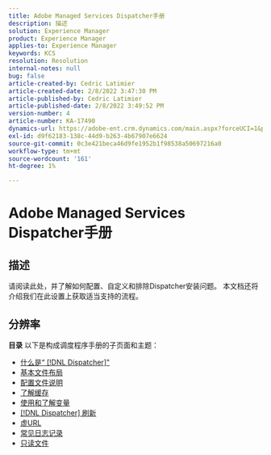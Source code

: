 ```yaml
---
title: Adobe Managed Services Dispatcher手册
description: 描述
solution: Experience Manager
product: Experience Manager
applies-to: Experience Manager
keywords: KCS
resolution: Resolution
internal-notes: null
bug: false
article-created-by: Cedric Latimier
article-created-date: 2/8/2022 3:47:30 PM
article-published-by: Cedric Latimier
article-published-date: 2/8/2022 3:49:52 PM
version-number: 4
article-number: KA-17490
dynamics-url: https://adobe-ent.crm.dynamics.com/main.aspx?forceUCI=1&pagetype=entityrecord&etn=knowledgearticle&id=7775b268-f688-ec11-93b0-002248083a1c
exl-id: d9f62183-138c-44d9-b263-4b67907e6624
source-git-commit: 0c3e421beca46d9fe1952b1f98538a50697216a0
workflow-type: tm+mt
source-wordcount: '161'
ht-degree: 1%

---
```


# Adobe Managed Services Dispatcher手册

## 描述


请阅读此处，并了解如何配置、自定义和排除Dispatcher安装问题。 本文档还将介绍我们在此设置上获取适当支持的流程。


## 分辨率

<b>目录</b>
以下是构成调度程序手册的子页面和主题：

- [什么是“ [!DNL Dispatcher]&quot;](https://experienceleague.adobe.com/docs/experience-cloud-kcs/kbarticles/KA-17911.html%3Flang%3Den)
- [基本文件布局](https://experienceleague.adobe.com/docs/experience-cloud-kcs/kbarticles/KA-17502.html%3Flang%3Den)
- [配置文件说明](https://experienceleague.adobe.com/docs/experience-cloud-kcs/kbarticles/KA-17477.html%3Flang%3Den)
- [了解缓存](https://experienceleague.adobe.com/docs/experience-cloud-kcs/kbarticles/KA-17912.html%3Flang%3Den)
- [使用和了解变量](https://experienceleague.adobe.com/docs/experience-cloud-kcs/kbarticles/KA-17487.html%3Flang%3Den)
- [[!DNL Dispatcher] 刷新](https://experienceleague.adobe.com/docs/experience-cloud-kcs/kbarticles/KA-17493.html%3Flang%3Den)
- [虚URL](https://experienceleague.adobe.com/docs/experience-cloud-kcs/kbarticles/KA-17463.html%3Flang%3Den)
- [常见日志记录](https://experienceleague.adobe.com/docs/experience-cloud-kcs/kbarticles/KA-17914.html%3Flang%3Den)
- [只读文件](https://experienceleague.adobe.com/docs/experience-cloud-kcs/kbarticles/KA-17483.html%3Flang%3Den)
